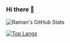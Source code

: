 ### Hi there 👋
![Raman's GitHub Stats](https://github-readme-stats.vercel.app/api?username=<your-username>&show_icons=true&count_private=true&hide=contribs,prs)

[![Top Langs](https://github-readme-stats.vercel.app/api/top-langs/?username=<your-username>&layout=compact)](https://github.com/<your-username>/<your-repo>)

<!--
**Raman01010010/Raman01010010** is a ✨ _special_ ✨ repository because its `README.md` (this file) appears on your GitHub profile.

Here are some ideas to get you started:

- 🔭 I’m currently working on ...
- 🌱 I’m currently learning ...
- 👯 I’m looking to collaborate on ...
- 🤔 I’m looking for help with ...
- 💬 Ask me about ...
- 📫 How to reach me: ...
- 😄 Pronouns: ...
- ⚡ Fun fact: ...
-->
